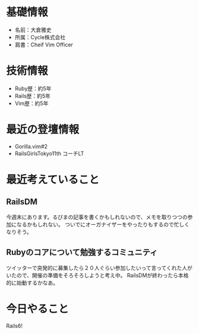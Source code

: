 # 基礎情報

* 名前：大倉雅史
* 所属：Cycle株式会社
* 肩書：Cheif Vim Officer

# 技術情報

* Ruby歴：約5年
* Rails歴：約5年
* Vim歴：約5年

# 最近の登壇情報

* Gorilla.vim#2
* RailsGirlsTokyo11th コーチLT

# 最近考えていること

## RailsDM

今週末にあります。るびまの記事を書くかもしれないので、メモを取りつつの参加になるかもしれない。
ついでにオーガナイザーをやったりもするので忙しくなりそう。

## Rubyのコアについて勉強するコミュニティ

ツイッターで突発的に募集したら２０人ぐらい参加したいって言ってくれた人がいたので、開催の準備をそろそろしようと考え中。
RailsDMが終わったら本格的に始動するかなあ。

# 今日やること

Rails6!
